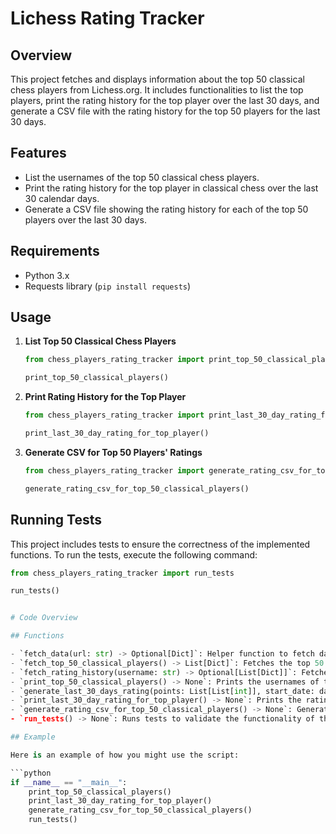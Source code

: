 # Lichess Rating Tracker

## Overview
This project fetches and displays information about the top 50 classical chess players from Lichess.org. It includes functionalities to list the top players, print the rating history for the top player over the last 30 days, and generate a CSV file with the rating history for the top 50 players for the last 30 days.

## Features
- List the usernames of the top 50 classical chess players.
- Print the rating history for the top player in classical chess over the last 30 calendar days.
- Generate a CSV file showing the rating history for each of the top 50 players over the last 30 days.

## Requirements
- Python 3.x
- Requests library (`pip install requests`)

## Usage

1. **List Top 50 Classical Chess Players**
    ```python
    from chess_players_rating_tracker import print_top_50_classical_players

    print_top_50_classical_players()
    ```

2. **Print Rating History for the Top Player**
    ```python
    from chess_players_rating_tracker import print_last_30_day_rating_for_top_player

    print_last_30_day_rating_for_top_player()
    ```

3. **Generate CSV for Top 50 Players' Ratings**
    ```python
    from chess_players_rating_tracker import generate_rating_csv_for_top_50_classical_players

    generate_rating_csv_for_top_50_classical_players()
    ```

## Running Tests
This project includes tests to ensure the correctness of the implemented functions. To run the tests, execute the following command:
```python
from chess_players_rating_tracker import run_tests

run_tests()


# Code Overview

## Functions

- `fetch_data(url: str) -> Optional[Dict]`: Helper function to fetch data from a given URL.
- `fetch_top_50_classical_players() -> List[Dict]`: Fetches the top 50 classical chess players.
- `fetch_rating_history(username: str) -> Optional[List[Dict]]`: Fetches the rating history for a specific player.
- `print_top_50_classical_players() -> None`: Prints the usernames of the top 50 classical chess players.
- `generate_last_30_days_rating(points: List[List[int]], start_date: datetime.date, end_date: datetime.date) -> Dict[str, Optional[int]]`: Generates rating history for the last 30 days using a deque.
- `print_last_30_day_rating_for_top_player() -> None`: Prints the rating history for the top player in the last 30 days.
- `generate_rating_csv_for_top_50_classical_players() -> None`: Generates a CSV file for the top 50 players' ratings over the last 30 days.
- `run_tests() -> None`: Runs tests to validate the functionality of the script.

## Example

Here is an example of how you might use the script:

```python
if __name__ == "__main__":
    print_top_50_classical_players()
    print_last_30_day_rating_for_top_player()
    generate_rating_csv_for_top_50_classical_players()
    run_tests()


